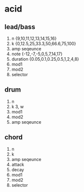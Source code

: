 # acid

## lead/bass

1. n {9,10,11,12,13,14,15,16}
2. k {0,12.5,25,33.3,50,66.6,75,100}
3. amp seqeunce
4. note {-12,-7,-5,0,5,7,14,17}
5. duration {0.05,0.1,0.25,0.5,1,2,4,8}
6. mod1
7. mod2
8. selector

## drum

1. n
2. k
3, w
4. mod1
5. mod2
3. amp seqeunce

## chord
 
1. n
2. k 
3. amp seqeunce
4. attack
5. decay
6. mod1
7. mod2
8. selector
